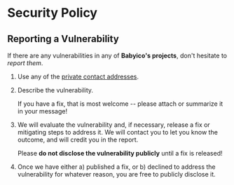 # Security Policy

## Reporting a Vulnerability

If there are any vulnerabilities in any of **Babyico's projects**, don't hesitate to _report them_.

1. Use any of the [private contact addresses](https://github.com/babyico/.github#support).
2. Describe the vulnerability.

   If you have a fix, that is most welcome -- please attach or summarize it in your message!

3. We will evaluate the vulnerability and, if necessary, release a fix or mitigating steps to address it. We will contact you to let you know the outcome, and will credit you in the report.

   Please **do not disclose the vulnerability publicly** until a fix is released!

4. Once we have either a) published a fix, or b) declined to address the vulnerability for whatever reason, you are free to publicly disclose it.

